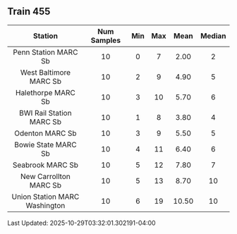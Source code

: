 ## Train 455

| Station | Num Samples | Min | Max | Mean | Median |
| :-----: | :---------: | :-: | :-: | :--: | :----: |
| Penn Station MARC Sb | 10 | 0 | 7 | 2.00 | 2 |
| West Baltimore MARC Sb | 10 | 2 | 9 | 4.90 | 5 |
| Halethorpe MARC Sb | 10 | 3 | 10 | 5.70 | 6 |
| BWI Rail Station MARC Sb | 10 | 1 | 8 | 3.80 | 4 |
| Odenton MARC Sb | 10 | 3 | 9 | 5.50 | 5 |
| Bowie State MARC Sb | 10 | 4 | 11 | 6.40 | 6 |
| Seabrook MARC Sb | 10 | 5 | 12 | 7.80 | 7 |
| New Carrollton MARC Sb | 10 | 5 | 13 | 8.70 | 10 |
| Union Station MARC Washington | 10 | 6 | 19 | 10.50 | 10 |


Last Updated: 2025-10-29T03:32:01.302191-04:00